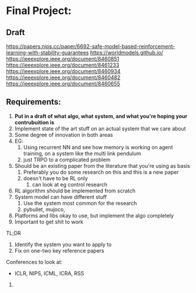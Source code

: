 # Final Project:

## Draft

https://papers.nips.cc/paper/6692-safe-model-based-reinforcement-learning-with-stability-guarantees
https://worldmodels.github.io/
https://ieeexplore.ieee.org/document/8460851
https://ieeexplore.ieee.org/document/8461233
https://ieeexplore.ieee.org/document/8460934
https://ieeexplore.ieee.org/document/8460482
https://ieeexplore.ieee.org/document/8460655

## Requirements:

1. **Put in a draft of what algo, what system, and what you're hoping your contrubuition is** 
2. Implement state of the art stuff on an actual system that we care about 
3. Some degree of innovation in both areas 
4. EG: 
   1. Using recurrent NN and see how memory is working on agent training, on a system like the multi link pendulum 
   2. just TRPO to a complicated problem 
5. Should be an existing paper from the literature that you're using as basis 
   1. Preferably you do some research on this and this is a new paper 
   2. doesn't have to be RL only
      1. can look at eg control research 
6. RL algorithm should be implemented from scratch 
7. System model can have different stuff
   1. Use the system most common for the research 
   2. pybullet, mujoco, 
8. Platforms and libs okay to use, but implement the algo completely 
9. Important to get shit to work



TL;DR 

1. Identify the system you want to apply to
2. Fix on one-two key reference papers 



Conferences to look at: 

- ICLR, NIPS, ICML, ICRA, RSS

1. 
